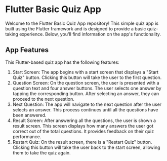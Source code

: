 # Flutter Basic Quiz App

Welcome to the Flutter Basic Quiz App repository! This simple quiz app is built using the Flutter framework and is designed to provide a basic quiz-taking experience. Below, you'll find information on the app's functionality.

## App Features

This Flutter-based quiz app has the following features:

1. Start Screen: The app begins with a start screen that displays a "Start Quiz" button. Clicking this button will take the user to the first question.
2. Question Screen: On the question screen, the user is presented with a question text and four answer buttons. The user selects one answer by tapping the corresponding button. After selecting an answer, they can proceed to the next question.
3. Next Question: The app will navigate to the next question after the user selects an answer. This process continues until all the questions have been answered.
4. Result Screen: After answering all the questions, the user is shown a result screen. This screen displays how many answers the user got correct out of the total questions. It provides feedback on their quiz performance.
5. Restart Quiz: On the result screen, there is a "Restart Quiz" button. Clicking this button will take the user back to the start screen, allowing them to take the quiz again.

